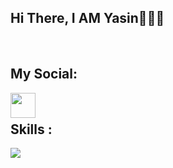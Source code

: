 <h2> Hi There, I AM Yasin🙋🏻‍♂️</h2>
<br>
<h2>My Social: </h2> 

<a href='https://t.me/yas3in_official'>
  <img align='left' style='height:40px;' src="https://upload.wikimedia.org/wikipedia/commons/thumb/8/82/Telegram_logo.svg/512px-Telegram_logo.svg.png?20220101141644" />
</a>

</br>

</h4>

<h2> Skills : </h2>
<img src="https://skillicons.dev/icons?i=py,git,github,vscode" />

